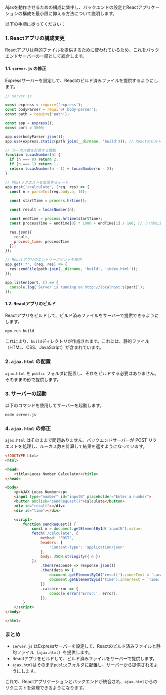 
Ajaxを動作させるための構成に集中し、バックエンドの設定とReactアプリケーションの構成を最小限に抑える方法について説明します。

以下の手順に従ってください：

### 1. Reactアプリの構成変更
Reactアプリは静的ファイルを提供するために使われているため、これをバックエンドサーバーの一部として統合します。

#### 1.1. `server.js` の修正
Expressサーバーを設定して、Reactのビルド済みファイルを提供するようにします。

```js
// server.js

const express = require('express');
const bodyParser = require('body-parser');
const path = require('path');

const app = express();
const port = 3000;

app.use(bodyParser.json());
app.use(express.static(path.join(__dirname, 'build'))); // Reactのビルド済みファイルを提供

// ルーカス数を計算する関数
function lucasNumber(n) {
  if (n === 0) return 2;
  if (n === 1) return 1;
  return lucasNumber(n - 1) + lucasNumber(n - 2);
}

// POSTリクエストを処理するルート
app.post('/calculate', (req, res) => {
  const n = parseInt(req.body.n, 10);
  
  const startTime = process.hrtime();

  const result = lucasNumber(n);

  const endTime = process.hrtime(startTime);
  const processTime = endTime[0] * 1000 + endTime[1] / 1e6; // ミリ秒に変換

  res.json({
    result,
    process_time: processTime
  });
});

// Reactアプリのエントリーポイントを提供
app.get('*', (req, res) => {
  res.sendFile(path.join(__dirname, 'build', 'index.html'));
});

app.listen(port, () => {
  console.log(`Server is running on http://localhost:${port}`);
});
```

#### 1.2. Reactアプリのビルド
Reactアプリをビルドして、ビルド済みファイルをサーバーで提供できるようにします。

```sh
npm run build
```

これにより、`build`ディレクトリが作成されます。これには、静的ファイル（HTML、CSS、JavaScript）が含まれています。

### 2. `ajax.html` の配置
`ajax.html` を `public` フォルダに配置し、それをビルドする必要はありません。そのままの形で提供します。

### 3. サーバーの起動
以下のコマンドを使用してサーバーを起動します。

```sh
node server.js
```

### 4. `ajax.html` の修正
`ajax.html` はそのままで問題ありません。バックエンドサーバーが POST リクエストを処理し、ルーカス数を計算して結果を返すようになっています。

```html
<!DOCTYPE html>
<html>

<head>
    <title>Lucas Number Calculator</title>
</head>

<body>
    <p>AJAX Lucas Number</p>
    <input type="number" id="inputN" placeholder="Enter a number">
    <button onclick="sendRequest()">Calculate</button>
    <div id="result"></div>
    <div id="time"></div>

    <script>
        function sendRequest() {
            const n = document.getElementById('inputN').value;
            fetch('/calculate', {
                method: 'POST',
                headers: {
                    'Content-Type': 'application/json'
                },
                body: JSON.stringify({ n })
            })
                .then(response => response.json())
                .then(data => {
                    document.getElementById('result').innerText = `Lucas Number L${n} = ${data.result}`;
                    document.getElementById('time').innerText = `Time: ${(data.process_time / 1000).toFixed(3)} sec`;
                })
                .catch(error => {
                    console.error('Error:', error);
                });
        }
    </script>
</body>

</html>
```

### まとめ
- `server.js` はExpressサーバーを設定して、Reactのビルド済みファイルと静的ファイル（`ajax.html`）を提供します。
- Reactアプリをビルドして、ビルド済みファイルをサーバーで提供します。
- `ajax.html`はそのまま`public`フォルダに配置し、サーバーから提供されるようにします。

これで、Reactアプリケーションとバックエンドが統合され、`ajax.html`からのリクエストを処理できるようになります。